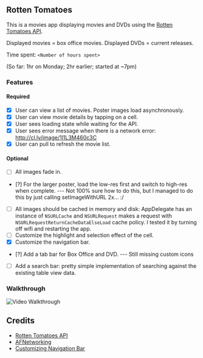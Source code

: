 ## Rotten Tomatoes

This is a movies app displaying movies and DVDs using the [Rotten Tomatoes API](http://developer.rottentomatoes.com/docs/read/JSON).

Displayed movies = box office movies.
Displayed DVDs = current releases.

Time spent: `<Number of hours spent>`

(So far: 1hr on Monday; 2hr earlier; started at ~7pm)

### Features

#### Required

- [X] User can view a list of movies. Poster images load asynchronously.
- [X] User can view movie details by tapping on a cell.
- [X] User sees loading state while waiting for the API.
- [X] User sees error message when there is a network error: http://cl.ly/image/1l1L3M460c3C
- [X] User can pull to refresh the movie list.

#### Optional

- [ ] All images fade in.
- [?] For the larger poster, load the low-res first and switch to high-res when complete.
--- Not 100% sure how to do this, but I managed to do this by just calling setImageWithURL 2x... :/
- [ ] All images should be cached in memory and disk: AppDelegate has an instance of `NSURLCache` and `NSURLRequest` makes a request with `NSURLRequestReturnCacheDataElseLoad` cache policy. I tested it by turning off wifi and restarting the app.
- [ ] Customize the highlight and selection effect of the cell.
- [X] Customize the navigation bar.
- [?] Add a tab bar for Box Office and DVD.
--- Still missing custom icons
- [ ] Add a search bar: pretty simple implementation of searching against the existing table view data.

### Walkthrough
![Video Walkthrough](http://i.imgur.com/9d4fXIm.gif)

Credits
---------
* [Rotten Tomatoes API](http://developer.rottentomatoes.com/docs/read/JSON)
* [AFNetworking](https://github.com/AFNetworking/AFNetworking)
* [Customizing Navigation Bar](http://www.appcoda.com/customize-navigation-status-bar-ios-7/)


